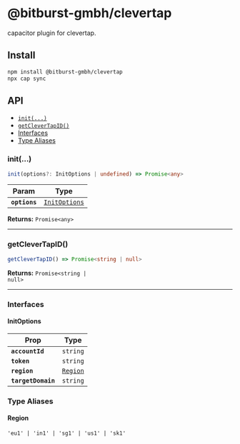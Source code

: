 # @bitburst-gmbh/clevertap

capacitor plugin for clevertap.

## Install

```bash
npm install @bitburst-gmbh/clevertap
npx cap sync
```

## API

<docgen-index>

* [`init(...)`](#init)
* [`getCleverTapID()`](#getclevertapid)
* [Interfaces](#interfaces)
* [Type Aliases](#type-aliases)

</docgen-index>

<docgen-api>
<!--Update the source file JSDoc comments and rerun docgen to update the docs below-->

### init(...)

```typescript
init(options?: InitOptions | undefined) => Promise<any>
```

| Param         | Type                                                |
| ------------- | --------------------------------------------------- |
| **`options`** | <code><a href="#initoptions">InitOptions</a></code> |

**Returns:** <code>Promise&lt;any&gt;</code>

--------------------


### getCleverTapID()

```typescript
getCleverTapID() => Promise<string | null>
```

**Returns:** <code>Promise&lt;string | null&gt;</code>

--------------------


### Interfaces


#### InitOptions

| Prop               | Type                                      |
| ------------------ | ----------------------------------------- |
| **`accountId`**    | <code>string</code>                       |
| **`token`**        | <code>string</code>                       |
| **`region`**       | <code><a href="#region">Region</a></code> |
| **`targetDomain`** | <code>string</code>                       |


### Type Aliases


#### Region

<code>'eu1' | 'in1' | 'sg1' | 'us1' | 'sk1'</code>

</docgen-api>
